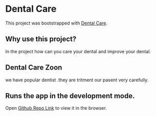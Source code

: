 # Dental Care

This project was bootstrapped with [Dental Care](https://dental-health-care-5f52d.web.app/).

## Why use this project?

In the project how can you care your dental and improve your dental.

## Dental Care Zoon

we have popular dentist .they are tritment our pasent very carefully.

## Runs the app in the development mode.
Open [Github Repo Link](https://github.com/Programming-Hero-Web-Course3/healthcare-related-website-limon10230/edit/main/README.md) to view it in the browser.


